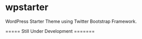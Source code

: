 # wpstarter 
 
 WordPress Starter Theme using Twitter Bootstrap Framework.

 ===== Still Under Development =======
